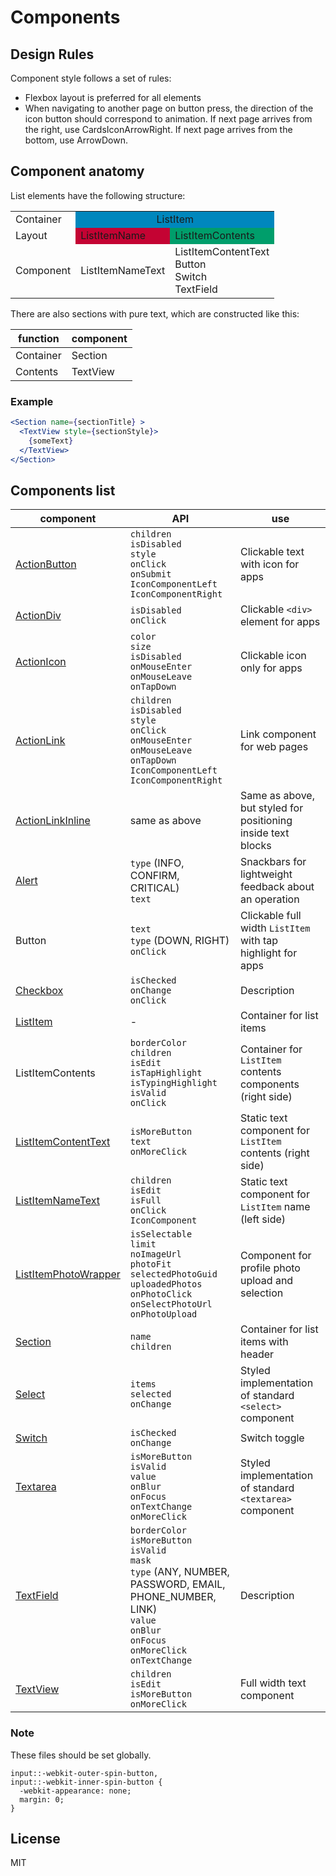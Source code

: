 # Components

## Design Rules

Component style follows a set of rules:
- Flexbox layout is preferred for all elements
- When navigating to another page on button press, the direction of the icon button should correspond to animation. If next page arrives from the right, use CardsIconArrowRight. If next page arrives from the bottom, use ArrowDown. 

## Component anatomy

List elements have the following structure:

<table>
  <tr>
    <td>Container</td>
    <td align="center" colspan="2" bgcolor="#0087BD">ListItem</td>
  </tr>
  <tr>
    <td>Layout</td>
    <td bgcolor="#C40333">ListItemName</td>
    <td bgcolor="#009e6b">ListItemContents</td>
  </tr>
  <tr>
    <td>Component</td>
    <td>ListItemNameText</td>
    <td>ListItemContentText<br>Button<br>Switch<br>TextField</td>
  </tr>
</table>

There are also sections with pure text, which are constructed like this:

function     | component
-------------|-------------
Container    | Section
Contents     | TextView

### Example

```jsx
<Section name={sectionTitle} >
  <TextView style={sectionStyle}>
    {someText}
  </TextView>
</Section>
```

## Components list

component    | API        | use              
-------------|---------|----------------------
[ActionButton](https://opensource-cards.github.io/binary-ui/?selectedKind=binary-ui-components%20links&selectedStory=action%20button)       | `children` <br> `isDisabled` <br> `style` <br> `onClick` <br> `onSubmit` <br> `IconComponentLeft` <br> `IconComponentRight` | Clickable text with icon for apps
[ActionDiv](https://opensource-cards.github.io/binary-ui/?selectedKind=binary-ui-components%20links&selectedStory=action%20div)          | `isDisabled` <br> `onClick` | Clickable `<div>` element for apps
[ActionIcon](https://opensource-cards.github.io/binary-ui/?selectedKind=binary-ui-components%20links&selectedStory=action%20icon)          | `color` <br> `size` <br> `isDisabled` <br> `onMouseEnter` <br> `onMouseLeave` <br> `onTapDown` | Clickable icon only for apps
[ActionLink](https://opensource-cards.github.io/binary-ui/?selectedKind=binary-ui-components%20links&selectedStory=action%20link)          | `children` <br> `isDisabled` <br> `style` <br> `onClick` <br> `onMouseEnter` <br> `onMouseLeave` <br> `onTapDown` <br> `IconComponentLeft` <br> `IconComponentRight` | Link component for web pages
[ActionLinkInline](https://opensource-cards.github.io/binary-ui/?selectedKind=binary-ui-components%20links&selectedStory=action%20link%20inline)          | same as above | Same as above, but styled for positioning inside text blocks
[Alert](https://opensource-cards.github.io/binary-ui/?selectedKind=binary-ui-components%20alert&selectedStory=info)          | `type` (INFO, CONFIRM, CRITICAL) <br> `text` | Snackbars for lightweight feedback about an operation
Button          | `text` <br> `type` (DOWN, RIGHT)  <br> `onClick` | Clickable full width `ListItem` with tap highlight for apps
[Checkbox](https://opensource-cards.github.io/binary-ui/?selectedKind=binary-ui-components%20checkbox&selectedStory=checked)          | `isChecked` <br> `onChange` <br> `onClick` | Description
[ListItem](https://opensource-cards.github.io/binary-ui/?selectedKind=binary-ui-components%20list%20items&selectedStory=with%20list%20item%20name%20text)     | -     | Container for list items
ListItemContents | `borderColor` <br> `children` <br> `isEdit` <br> `isTapHighlight` <br> `isTypingHighlight` <br> `isValid` <br> `onClick`   | Container for `ListItem` contents components (right side)
[ListItemContentText](https://opensource-cards.github.io/binary-ui/?selectedKind=binary-ui-components%20list%20items&selectedStory=with%20text)          | `isMoreButton` <br> `text` <br> `onMoreClick` | Static text component for `ListItem` contents (right side)
[ListItemNameText](https://opensource-cards.github.io/binary-ui/?selectedKind=binary-ui-components%20list%20items&selectedStory=with%20list%20item%20name%20text)   | `children` <br> `isEdit` <br> `isFull` <br> `onClick` <br> `IconComponent` <br>  | Static text component for `ListItem` name (left side)
[ListItemPhotoWrapper](https://opensource-cards.github.io/binary-ui/?selectedKind=binary-ui-components%20list%20items&selectedStory=photo%20selector)          | `isSelectable` <br> `limit` <br> `noImageUrl` <br> `photoFit` <br> `selectedPhotoGuid` <br> `uploadedPhotos` <br> `onPhotoClick` <br> `onSelectPhotoUrl` <br> `onPhotoUpload` | Component for profile photo upload and selection
[Section](https://opensource-cards.github.io/binary-ui/?selectedKind=binary-ui-components%20section&selectedStory=main)         | `name` <br> `children` | Container for list items with header
[Select](https://opensource-cards.github.io/binary-ui/?selectedKind=binary-ui-components%20list%20items&selectedStory=with%20select)         | `items` <br> `selected` <br> `onChange` | Styled implementation of standard `<select>` component
[Switch](https://opensource-cards.github.io/binary-ui/?selectedKind=binary-ui-components%20checkbox&selectedStory=checked)         | `isChecked` <br> `onChange` | Switch toggle
[Textarea](https://opensource-cards.github.io/binary-ui/?selectedKind=binary-ui-components%20list%20items&selectedStory=textarea)         | `isMoreButton` <br> `isValid` <br> `value` <br> `onBlur` <br> `onFocus` <br> `onTextChange` <br> `onMoreClick` | Styled implementation of standard `<textarea>` component
[TextField](https://opensource-cards.github.io/binary-ui/?selectedKind=binary-ui-components%20list%20items&selectedStory=with%20text%20%28number%29)          | `borderColor` <br> `isMoreButton` <br> `isValid` <br> `mask` <br> `type` (ANY, NUMBER, PASSWORD, EMAIL, PHONE_NUMBER, LINK) <br> `value` <br> `onBlur` <br> `onFocus` <br> `onMoreClick` <br> `onTextChange` | Description
[TextView](https://opensource-cards.github.io/binary-ui/?selectedKind=binary-ui-components%20section&selectedStory=main)  | `children` <br> `isEdit` <br> `isMoreButton` <br> `onMoreClick` | Full width text component

### Note

These files should be set globally.

```
input::-webkit-outer-spin-button,
input::-webkit-inner-spin-button {
  -webkit-appearance: none;
  margin: 0;
}
```

## License

MIT
